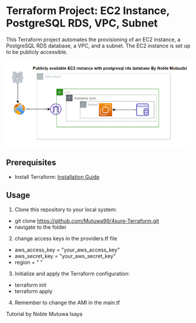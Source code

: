 # Terraform Project: EC2 Instance, PostgreSQL RDS, VPC, Subnet

This Terraform project automates the provisioning of an EC2 instance, a PostgreSQL RDS database, a VPC, and a subnet. The EC2 instance is set up to be publicly accessible.


![Alt Text](./ec2.png)

## Prerequisites

- Install Terraform: [Installation Guide](https://learn.hashicorp.com/tutorials/terraform/install-cli)

## Usage

1. Clone this repository to your local system:

- git clone https://github.com/Mutuwa99/4sure-Terraform.git
- navigate to the folder

2. change access keys in the providers.tf file

- aws_access_key = "your_aws_access_key"
- aws_secret_key = "your_aws_secret_key"
- region = " "

3. Initialize and apply the Terraform configuration:
- terraform init
- terraform apply

4. Remember to change the AMI in the main.tf 


Tutorial by Noble Mutuwa Isaya







